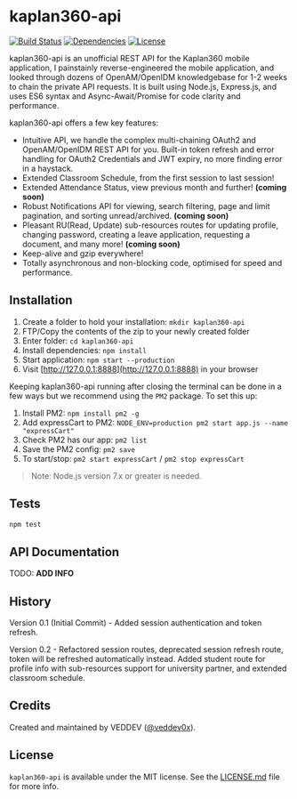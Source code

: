 # kaplan360-api

[![Build Status](https://travis-ci.com/veddev0x/kaplan360-api.svg?branch=master)](https://travis-ci.com/veddev0x/kaplan360-api)
[![Dependencies](https://david-dm.org/veddev0x/kaplan360-api.svg)](https://travis-ci.com/veddev0x/kaplan360-api)
[![License](https://img.shields.io/github/license/veddev0x/kaplan360-api.svg)](LICENSE.md)


kaplan360-api is an unofficial REST API for the Kaplan360 mobile application, I painstainly reverse-engineered the mobile application, and looked through dozens of OpenAM/OpenIDM knowledgebase for 1-2 weeks to chain the private API requests. It is built using Node.js, Express.js, and uses ES6 syntax and Async-Await/Promise for code clarity and performance.

kaplan360-api offers a few key features:
- Intuitive API, we handle the complex multi-chaining OAuth2 and OpenAM/OpenIDM REST API for you. Built-in token refresh and error handling for OAuth2 Credentials and JWT expiry, no more finding error in a haystack.
- Extended Classroom Schedule, from the first session to last session!
- Extended Attendance Status, view previous month and further! **(coming soon)**
- Robust Notifications API for viewing, search filtering, page and limit pagination, and sorting unread/archived. **(coming soon)**
- Pleasant RU(Read, Update) sub-resources routes for updating profile, changing password, creating a leave application, requesting a document, and many more! **(coming soon)**
- Keep-alive and gzip everywhere!
- Totally asynchronous and non-blocking code, optimised for speed and performance.
 
## Installation
1. Create a folder to hold your installation: `mkdir kaplan360-api`
2. FTP/Copy the contents of the zip to your newly created folder
3. Enter folder: `cd kaplan360-api`
4. Install dependencies: `npm install`
5. Start application: `npm start --production`
6. Visit [http://127.0.0.1:8888](http://127.0.0.1:8888) in your browser

Keeping kaplan360-api running after closing the terminal can be done in a few ways but we recommend using the `PM2` package. To set this up:

1. Install PM2: `npm install pm2 -g`
2. Add expressCart to PM2: `NODE_ENV=production pm2 start app.js --name "expressCart"`
3. Check PM2 has our app: `pm2 list`
4. Save the PM2 config: `pm2 save`
5. To start/stop: `pm2 start expressCart` / `pm2 stop expressCart`

> Note: Node.js version 7.x or greater is needed.


## Tests
```sh
npm test
```

## API Documentation
 
TODO: **ADD INFO**
 
## History
 
Version 0.1 (Initial Commit) - Added session authentication and token refresh.

Version 0.2 - Refactored session routes, deprecated session refresh route, token will be refreshed automatically instead. Added student route for profile info with sub-resources support for university partner, and extended classroom schedule.
 
## Credits

Created and maintained by VEDDEV ([@veddev0x](https://github.com/veddev0x)).

## License

`kaplan360-api` is available under the MIT license. See the [LICENSE.md](LICENSE.md) file for more info.
 
